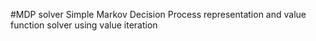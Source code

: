 #MDP solver
Simple Markov Decision Process representation and value function solver using value iteration
